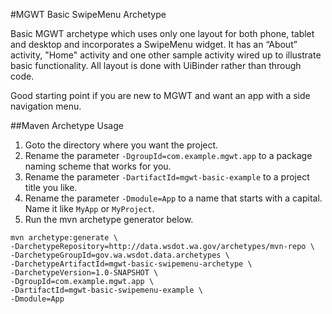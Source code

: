 #MGWT Basic SwipeMenu Archetype

Basic MGWT archetype which uses only one layout for both phone, tablet and desktop and incorporates a SwipeMenu widget.
It has an “About” activity, "Home" activity and one other sample activity wired up to illustrate basic functionality. 
All layout is done with UiBinder rather than through code.

Good starting point if you are new to MGWT and want an app with a side navigation menu.

##Maven Archetype Usage

1. Goto the directory where you want the project.
2. Rename the parameter `-DgroupId=com.example.mgwt.app` to a package naming scheme that works for you.
3. Rename the parameter `-DartifactId=mgwt-basic-example` to a project title you like.
4. Rename the parameter `-Dmodule=App` to a name that starts with a capital. Name it like `MyApp` or `MyProject`.
5. Run the mvn archetype generator below.

```
mvn archetype:generate \
-DarchetypeRepository=http://data.wsdot.wa.gov/archetypes/mvn-repo \
-DarchetypeGroupId=gov.wa.wsdot.data.archetypes \
-DarchetypeArtifactId=mgwt-basic-swipemenu-archetype \
-DarchetypeVersion=1.0-SNAPSHOT \
-DgroupId=com.example.mgwt.app \
-DartifactId=mgwt-basic-swipemenu-example \
-Dmodule=App
```
